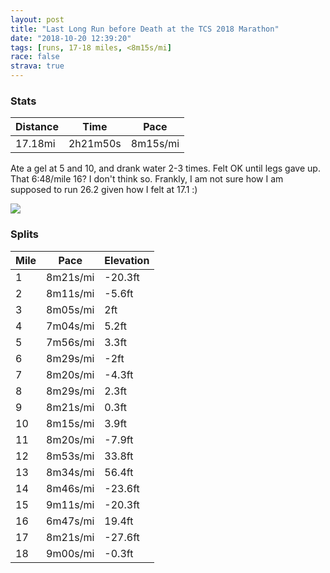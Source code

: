 ```yaml
---
layout: post
title: "Last Long Run before Death at the TCS 2018 Marathon"
date: "2018-10-20 12:39:20"
tags: [runs, 17-18 miles, <8m15s/mi]
race: false
strava: true
---
```


### Stats

| Distance | Time | Pace |
|----------|------|------|
|17.18mi|2h21m50s|8m15s/mi|

Ate a gel at 5 and 10, and drank water 2-3 times. Felt OK until legs gave up. That 6:48/mile 16? I don't think so. Frankly, I am not sure how I am supposed to run 26.2 given how I felt at 17.1 :)



<img src='https://maps.googleapis.com/maps/api/staticmap?maptype=roadmap&path=enc:o~rwFn{pbMIaCbD_KwDuEbNs^u@yBhTyNty@vInr@lTzDxFXzC_@xz@tChG`@lGoBbBdDrP^zMdF~EjCbHWnCtBbGh@jJpJ`IjCdIbMdRo@vGjAnBW`G_DFf@r@oC~GuDB{BzGMjIwAj@_BdGsAR_GmGmDdCcMmAcFmB}@_EaE}A{EhG}CkBwTaAh@gSiS_Ei}@sIwn@iAgOaGae@{GwFxDsNNiKaDgs@ge@wFyKaSwOqx@o[mCcGeb@mSsh@g\f@}CyHmE`NtDCcKvC_Er@qIdD{EnM{a@|MdGtBKtBgDxMjOtMTrCtHdLdF`NzOrEnAvGmJVuFgMmKsA}FvByBtOQq@_Ed@pBjThDVzApJ~C`@jBxCWfDdLfIA~ZzVfIlDrAhDtAa@hKnJzj@~[&key=AIzaSyC1MId7bFpkLXNAaYhBSTb8jLyiSqzbDtM&size=800x800&markers=color:yellow|label:S|40.73464,-73.98344&markers=color:green|label:F|40.74191000000001,-73.98898'>

### Splits

| Mile | Pace | Elevation |
|------|------|-----------|
|1|8m21s/mi|-20.3ft|
|2|8m11s/mi|-5.6ft|
|3|8m05s/mi|2ft|
|4|7m04s/mi|5.2ft|
|5|7m56s/mi|3.3ft|
|6|8m29s/mi|-2ft|
|7|8m20s/mi|-4.3ft|
|8|8m29s/mi|2.3ft|
|9|8m21s/mi|0.3ft|
|10|8m15s/mi|3.9ft|
|11|8m20s/mi|-7.9ft|
|12|8m53s/mi|33.8ft|
|13|8m34s/mi|56.4ft|
|14|8m46s/mi|-23.6ft|
|15|9m11s/mi|-20.3ft|
|16|6m47s/mi|19.4ft|
|17|8m21s/mi|-27.6ft|
|18|9m00s/mi|-0.3ft|
